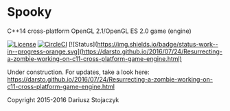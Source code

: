 # Spooky
C++14 cross-platform OpenGL 2.1/OpenGL ES 2.0 game (engine)

[![License](https://img.shields.io/github/license/darsto/spooky.svg)](LICENSE.md)
[![CircleCI](https://img.shields.io/circleci/project/darsto/spooky/master.svg)](https://circleci.com/gh/darsto/spooky)
[![Status](https://img.shields.io/badge/status-work--in--progress-orange.svg](https://darsto.github.io/2016/07/24/Resurrecting-a-zombie-working-on-c11-cross-platform-game-engine.html)

Under construction. For updates, take a look here:
https://darsto.github.io/2016/07/24/Resurrecting-a-zombie-working-on-c11-cross-platform-game-engine.html

Copyright 2015-2016 Dariusz Stojaczyk
